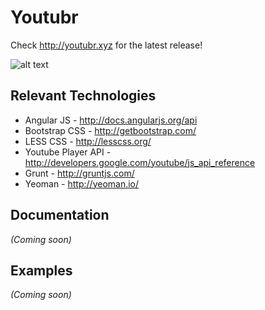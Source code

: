 # Youtubr

Check http://youtubr.xyz for the latest release!

![alt text](https://i.imgur.com/8aZqa6Z.jpg "Logo Title Text 1")

## Relevant Technologies
* Angular JS - http://docs.angularjs.org/api 
* Bootstrap CSS - http://getbootstrap.com/
* LESS CSS - http://lesscss.org/ 
* Youtube Player API - http://developers.google.com/youtube/js_api_reference 
* Grunt - http://gruntjs.com/ 
* Yeoman - http://yeoman.io/

## Documentation
_(Coming soon)_

## Examples
_(Coming soon)_
